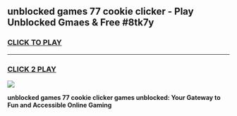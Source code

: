
## unblocked games 77 cookie clicker - Play Unblocked Gmaes & Free #8tk7y
<h3>
<a href="https://news.freeplayer.one?title=unblocked_games_77_cookie_clicker&ref=03M">CLICK TO PLAY</a></h3>
<hr>

<h3>
<a href="https://news.freeplayer.one?title=unblocked_games_77_cookie_clicker&ref=03M">CLICK 2 PLAY</a>
  
</h3>

<a href="https://news.freeplayer.one?title=unblocked_games_77_cookie_clicker&ref=03M"><img src="https://clearcache.store/games.png"></a>


**unblocked games 77 cookie clicker games unblocked: Your Gateway to Fun and Accessible Online Gaming**
